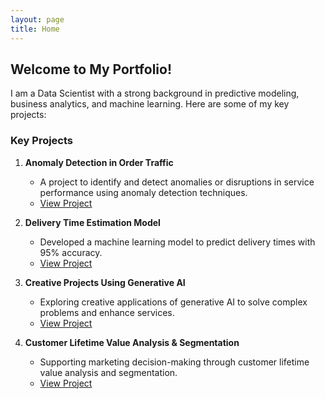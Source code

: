 ```yaml
---
layout: page
title: Home
---
```


## Welcome to My Portfolio!

I am a Data Scientist with a strong background in predictive modeling, business analytics, and machine learning. Here are some of my key projects:

### Key Projects
1. **Anomaly Detection in Order Traffic**
   - A project to identify and detect anomalies or disruptions in service performance using anomaly detection techniques.
   - [View Project](./works/anomaly-detection.md)

1. **Delivery Time Estimation Model**
   - Developed a machine learning model to predict delivery times with 95% accuracy.
   - [View Project](./works/delivery-time-estimation.md)

3. **Creative Projects Using Generative AI**
   - Exploring creative applications of generative AI to solve complex problems and enhance services.
   - [View Project](./works/generative-ai.md)

4. **Customer Lifetime Value Analysis & Segmentation**
   - Supporting marketing decision-making through customer lifetime value analysis and segmentation.
   - [View Project](./works/customer-segmentation.md)
